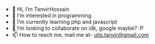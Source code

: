 - 👋 Hi, I’m TanvirHossain 
- 👀 I’m interested in programming
- 🌱 I’m currently learning php and javascript
- 💞️ I’m looking to collaborate on idk, google maybe? :P
- 📫 How to reach me, mail me at- uits.tanvir@gmail.com

<!---
UitsTanVirH/UitsTanVirH is a ✨ special ✨ repository because its `README.md` (this file) appears on your GitHub profile.
You can click the Preview link to take a look at your changes.
--->
